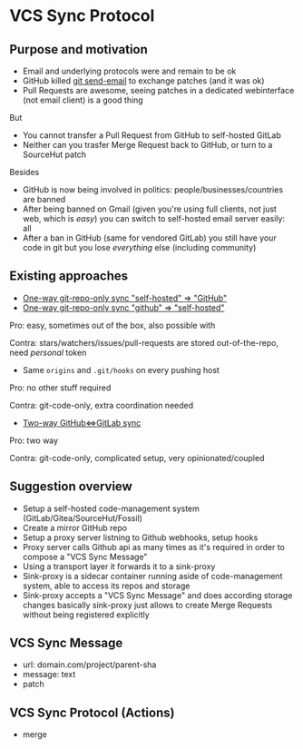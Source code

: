 # VCS Sync Protocol

## Purpose and motivation

- Email and underlying protocols were and remain to be ok
- GitHub killed [git send-email](https://git-send-email.io/) to exchange patches (and it was ok)
- Pull Requests are awesome, seeing patches in a dedicated webinterface (not email client) is a good thing

But

- You cannot transfer a Pull Request from GitHub to self-hosted GitLab
- Neither can you trasfer Merge Request back to GitHub, or turn to a SourceHut patch

Besides

- GitHub is now being involved in politics: people/businesses/countries are banned
- After being banned on Gmail (given you're using full clients, not just web, which is _easy_)
  you can switch to self-hosted email server easily: all
- After a ban in GitHub (same for vendored GitLab) you still have your code in git
  but you lose _everything_ else (including community)

## Existing approaches

- [One-way git-repo-only sync "self-hosted" => "GitHub"](https://gitlab.lunatic.cat/help/user/project/repository/repository_mirroring.md#setting-up-a-push-mirror-from-gitlab-to-github)
- [One-way git-repo-only sync "github" => "self-hosted"](https://jsramblings.com/automatically-sync-gitlab-mirrored-repository-on-every-push-to-github/)

Pro: easy, sometimes out of the box, also possible with 

Contra: stars/watchers/issues/pull-requests are stored out-of-the-repo, need _personal_ token

- Same `origins` and `.git/hooks` on every pushing host

Pro: no other stuff required

Contra: git-code-only, extra coordination needed

- [Two-way GitHub<=>GitLab sync](https://github.com/IgnoredAmbience/github-gitlab-sync)

Pro: two way

Contra: git-code-only, complicated setup, very opinionated/coupled

## Suggestion overview

- Setup a self-hosted code-management system (GitLab/Gitea/SourceHut/Fossil)
- Create a mirror GitHub repo
- Setup a proxy server listning to Github webhooks, setup hooks
- Proxy server calls Github api as many times as it's required in order to compose a "VCS Sync Message"
- Using a transport layer it forwards it to a sink-proxy
- Sink-proxy is a sidecar container running aside of code-management system, able to access its repos and storage
- Sink-proxy accepts a "VCS Sync Message" and does according storage changes
  basically sink-proxy just allows to create Merge Requests without being registered explicitly

## VCS Sync Message

- url: domain.com/project/parent-sha
- message: text
- patch

## VCS Sync Protocol (Actions)

- merge
